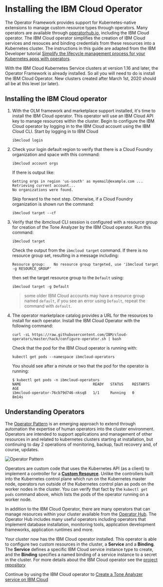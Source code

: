 # Installing the IBM Cloud Operator

The Operator Framework provides support for Kubernetes-native extensions to manage custom resource types through operators. Many operators are available through [operatorhub.io](https://operatorhub.io/), including the IBM Cloud operator. The IBM Cloud operator simplifies the creation of IBM Cloud services and resouces and binding credentials from these resources into a Kubernetes cluster. The instructions in this guide are adapted from the IBM Developer tutorial [Simplify the lifecycle management process for your Kubernetes apps with operators](https://developer.ibm.com/tutorials/simplify-lifecycle-management-kubernetes-openshift-ibm-cloud-operator/).

With the IBM Cloud Kubernetes Service clusters at version 1.16 and later, the Operator Framework is already installed. So all you will need to do is install the IBM Cloud Operator. New clusters created after March 1st, 2020 should all be at this level (or later).

## Installing the IBM Cloud operator

1. With the OLM framework and marketplace support installed, it's time to install the IBM Cloud operator. This operator will use an IBM Cloud API key to manage resources within the cluster. Begin to configure the IBM Cloud operator by logging in to the IBM Cloud account using the IBM Cloud CLI. Start by logging in to IBM Cloud

    ```text
    ibmcloud login
    ```

1. Check your login default region to verify that there is a Cloud Foundry organization and space with this command:

    ```text
    ibmcloud account orgs
    ```

    If there is output like:

    ```text
    Getting orgs in region 'us-south' as myemail@example.com ...
    Retrieving current account...
    No organizations were found.
    ```

    Skip forward to the next step. Otherwise, if a Cloud Foundry organization is shown run the command:

    ```text
    ibmcloud target --cf
    ```

1. Verify that the ibmcloud CLI session is configured with a resource group for creation of the Tone Analyzer by the IBM Cloud operator. Run this command:

    ```text
    ibmcloud target
    ```

    Check the output from the `ibmcloud target` command. If there is no resource group set, resulting in a message including:

    `Resource group:    No resource group targeted, use 'ibmcloud target -g RESOURCE_GROUP'`

    then set the target resource group to the `Default` using:

    ```text
    ibmcloud target -g Default
    ```

    > some older IBM Cloud accounts may have a resource group named `default`, if you see an error using `Default`, repeat the command with `default`.

1. The operator marketplace catalog provides a URL for the resources to install for each operator. Install the IBM Cloud Operator with the following command:

    ```text
    curl -sL https://raw.githubusercontent.com/IBM/cloud-operators/master/hack/configure-operator.sh | bash
    ```

    Check that the pod for the IBM Cloud operator is running with:

    ```text
    kubectl get pods --namespace ibmcloud-operators
    ```

    You should see after a minute or two that the pod for the operator is running:

    ```console
    $ kubectl get pods -n ibmcloud-operators
    NAME                                 READY   STATUS    RESTARTS   AGE
    ibmcloud-operator-76cb79d746-nksq8   1/1     Running   0          8m14s
    ```

## Understanding Operators

The [Operator Pattern](https://kubernetes.io/docs/concepts/extend-kubernetes/operator/) is an emerging approach to extend through automation the expertise of human operators into the cluster environment. Operators are intended to support applications and management of other resources in and related to kubernetes clusters starting at installation, but continuing to day 2 operations of monitoring, backup, fault recovery and, of course, updates.

![Operator Pattern](../.gitbook/assets/operator-pattern.png)

Operators are custom code that uses the Kubernetes API (as a client) to implement a controller for a [**Custom Resource**](https://kubernetes.io/docs/concepts/extend-kubernetes/api-extension/custom-resources/). Unlike the controllers built into the Kubernetes control plane which run on the Kubernetes master node, operators run outside of the Kubernetes control plan as pods on the worker nodes in the cluster. You can verify that fact by the `kubectl get pods` command above, which lists the pods of the operator running on a worker node.

In addition to the IBM Cloud Operator, there are many operators that can manage resources within your cluster available from the [Operator Hub](https://operatorhub.io). The Operator Hub includes many useful operators including operators that implement database installation, monitoring tools, application development frameworks, application runtimes and more.

Your cluster now has the IBM Cloud operator installed. This operator is able to configure two custom resources in the cluster, a **Service** and a **Binding**. The **Service** defines a specific IBM Cloud service instance type to create, and the **Binding** specifies a named binding of a service instance to a secret in the cluster. For more details about the IBM Cloud operator see the [project repository](https://github.com/IBM/cloud-operators)

Continue by using the IBM Cloud operator to [Create a Tone Analyzer service on IBM Cloud](../exercise-4/README.md)
